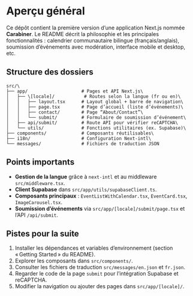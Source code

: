 # Aperçu général

Ce dépôt contient la première version d’une application Next.js nommée **Carabiner**.
Le README décrit la philosophie et les principales fonctionnalités : calendrier communautaire bilingue (français/anglais), soumission d’événements avec modération, interface mobile et desktop, etc.

## Structure des dossiers

```
src/\
├── app/                    # Pages et API Next.js\
│   ├── \[locale]/           # Routes selon la langue (fr ou en)\
│   │   ├── layout.tsx      # Layout global + barre de navigation\
│   │   ├── page.tsx        # Page d’accueil (liste d’événements)\
│   │   ├── contact/        # Page “About/Contact”\
│   │   └── submit/         # Formulaire de soumission d’événement\
│   ├── api/submit/         # Route API pour vérifier reCAPTCHA\
│   └── utils/              # Fonctions utilitaires (ex. Supabase)\
├── components/             # Composants réutilisables\
├── i18n/                   # Configuration Next-intl\
└── messages/               # Fichiers de traduction JSON
```

## Points importants

- **Gestion de la langue** grâce à `next-intl` et au middleware `src/middleware.tsx`.
- **Client Supabase** dans `src/app/utils/supabaseClient.ts`.
- **Composants principaux** : `EventListWithCalendar.tsx`, `EventCard.tsx`, `ImageCarousel.tsx`.
- **Soumission d’événements** via `src/app/[locale]/submit/page.tsx` et l’API `/api/submit`.

## Pistes pour la suite
1. Installer les dépendances et variables d’environnement (section « Getting Started » du README).
2. Explorer les composants dans `src/components/`.
3. Consulter les fichiers de traduction `src/messages/en.json` et `fr.json`.
4. Regarder le code de la page `submit` pour l’intégration Supabase et reCAPTCHA.
5. Modifier la navigation ou ajouter des pages dans `src/app/[locale]/`.

